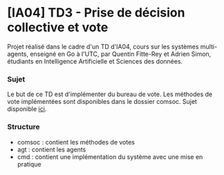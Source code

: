 # [IA04] TD3 - Prise de décision collective et vote

Projet réalisé dans le cadre d'un TD d'IA04, cours sur les systèmes multi-agents, enseigné en Go à l'UTC, par Quentin Fitte-Rey et Adrien Simon, étudiants en Intelligence Artificielle et Sciences des données.

### Sujet

Le but de ce TD est d'implémenter du bureau de vote. Les méthodes de vote implémentées sont disponibles dans le dossier comsoc. Sujet disponible [ici](https://github.com/adrsimon/voting-system-ia04/blob/main/sujet.md).

### Structure
- comsoc : contient les méthodes de votes
- agt : contient les agents
- cmd : contient une implémentation du système avec une mise en pratique